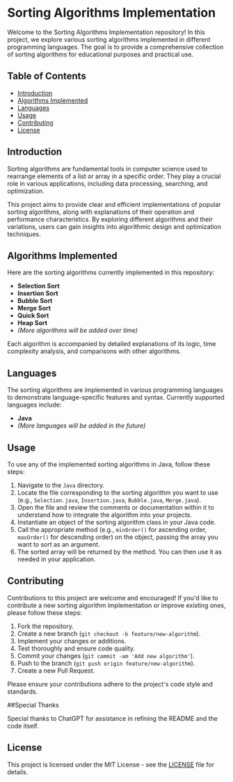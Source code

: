 # Sorting Algorithms Implementation

Welcome to the Sorting Algorithms Implementation repository! In this project, we explore various sorting algorithms implemented in different programming languages. The goal is to provide a comprehensive collection of sorting algorithms for educational purposes and practical use.

## Table of Contents

- [Introduction](#introduction)
- [Algorithms Implemented](#algorithms-implemented)
- [Languages](#languages)
- [Usage](#usage)
- [Contributing](#contributing)
- [License](#license)

## Introduction

Sorting algorithms are fundamental tools in computer science used to rearrange elements of a list or array in a specific order. They play a crucial role in various applications, including data processing, searching, and optimization.

This project aims to provide clear and efficient implementations of popular sorting algorithms, along with explanations of their operation and performance characteristics. By exploring different algorithms and their variations, users can gain insights into algorithmic design and optimization techniques.

## Algorithms Implemented

Here are the sorting algorithms currently implemented in this repository:

- **Selection Sort**
- **Insertion Sort**
- **Bubble Sort**
- **Merge Sort**
- **Quick Sort**
- **Heap Sort**
- *(More algorithms will be added over time)*

Each algorithm is accompanied by detailed explanations of its logic, time complexity analysis, and comparisons with other algorithms.

## Languages

The sorting algorithms are implemented in various programming languages to demonstrate language-specific features and syntax. Currently supported languages include:

- **Java**
- *(More languages will be added in the future)*

## Usage

To use any of the implemented sorting algorithms in Java, follow these steps:

1. Navigate to the `Java` directory.
2. Locate the file corresponding to the sorting algorithm you want to use (e.g., `Selection.java`, `Insertion.java`, `Bubble.java`, `Merge.java`).
3. Open the file and review the comments or documentation within it to understand how to integrate the algorithm into your projects.
4. Instantiate an object of the sorting algorithm class in your Java code.
5. Call the appropriate method (e.g., `minOrder()` for ascending order, `maxOrder()` for descending order) on the object, passing the array you want to sort as an argument.
6. The sorted array will be returned by the method. You can then use it as needed in your application.

## Contributing

Contributions to this project are welcome and encouraged! If you'd like to contribute a new sorting algorithm implementation or improve existing ones, please follow these steps:

1. Fork the repository.
2. Create a new branch (`git checkout -b feature/new-algorithm`).
3. Implement your changes or additions.
4. Test thoroughly and ensure code quality.
5. Commit your changes (`git commit -am 'Add new algorithm'`).
6. Push to the branch (`git push origin feature/new-algorithm`).
7. Create a new Pull Request.

Please ensure your contributions adhere to the project's code style and standards.

##Special Thanks

Special thanks to ChatGPT for assistance in refining the README and the code itself.

## License

This project is licensed under the MIT License - see the [LICENSE](LICENSE) file for details.
